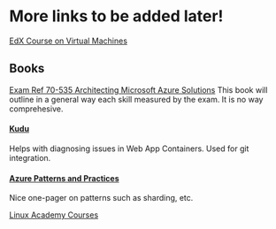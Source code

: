 # More links to be added later!

[EdX Course on Virtual Machines](https://courses.edx.org/courses/course-v1:Microsoft+AZURE202x+2T2018/course/)

## Books
[Exam Ref 70-535 Architecting Microsoft Azure Solutions](https://smile.amazon.com/70-535-Architecting-Microsoft-Azure-Solutions/dp/1509304681/ref=sr_1_3?ie=UTF8&qid=1534526747&sr=8-3&keywords=70-535&dpID=51Af0ic-wxL&preST=_SX218_BO1,204,203,200_QL40_&dpSrc=srch)
This book will outline in a general way each skill measured by the exam.  It is no way comprehesive.

#### [Kudu](https://github.com/projectkudu/kudu/wiki)
Helps with diagnosing issues in Web App Containers.  Used for git integration.

#### [Azure Patterns and Practices](https://www.redpixie.com/hubfs/MS_Cloud_Design_Patterns_Infographic_2015.pdf?t=1534448897743)
Nice one-pager on patterns such as sharding, etc.

[Linux Academy Courses](https://linuxacademy.com)
